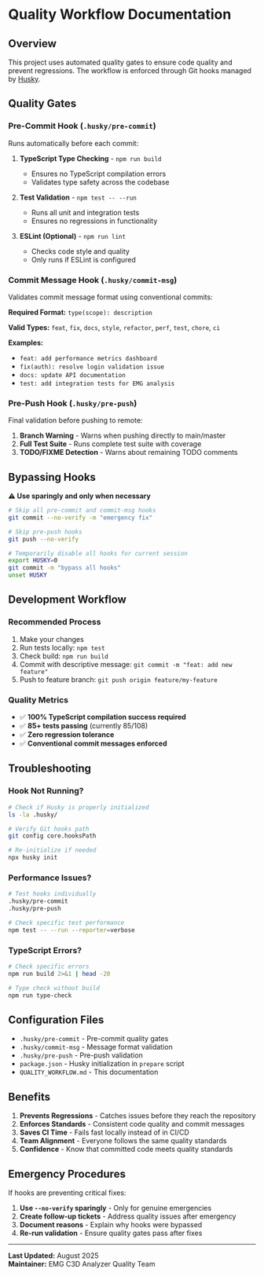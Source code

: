 # Quality Workflow Documentation

## Overview
This project uses automated quality gates to ensure code quality and prevent regressions. The workflow is enforced through Git hooks managed by [Husky](https://typicode.github.io/husky/).

## Quality Gates

### Pre-Commit Hook (`.husky/pre-commit`)
Runs automatically before each commit:

1. **TypeScript Type Checking** - `npm run build`
   - Ensures no TypeScript compilation errors
   - Validates type safety across the codebase
   
2. **Test Validation** - `npm test -- --run`
   - Runs all unit and integration tests
   - Ensures no regressions in functionality
   
3. **ESLint (Optional)** - `npm run lint` 
   - Checks code style and quality
   - Only runs if ESLint is configured

### Commit Message Hook (`.husky/commit-msg`)
Validates commit message format using conventional commits:

**Required Format:** `type(scope): description`

**Valid Types:** `feat`, `fix`, `docs`, `style`, `refactor`, `perf`, `test`, `chore`, `ci`

**Examples:**
- `feat: add performance metrics dashboard`
- `fix(auth): resolve login validation issue`
- `docs: update API documentation`
- `test: add integration tests for EMG analysis`

### Pre-Push Hook (`.husky/pre-push`)
Final validation before pushing to remote:

1. **Branch Warning** - Warns when pushing directly to main/master
2. **Full Test Suite** - Runs complete test suite with coverage
3. **TODO/FIXME Detection** - Warns about remaining TODO comments

## Bypassing Hooks

**⚠️ Use sparingly and only when necessary**

```bash
# Skip all pre-commit and commit-msg hooks
git commit --no-verify -m "emergency fix"

# Skip pre-push hooks  
git push --no-verify

# Temporarily disable all hooks for current session
export HUSKY=0
git commit -m "bypass all hooks"
unset HUSKY
```

## Development Workflow

### Recommended Process
1. Make your changes
2. Run tests locally: `npm test`
3. Check build: `npm run build`
4. Commit with descriptive message: `git commit -m "feat: add new feature"`
5. Push to feature branch: `git push origin feature/my-feature`

### Quality Metrics
- ✅ **100% TypeScript compilation success required**
- ✅ **85+ tests passing** (currently 85/108)
- ✅ **Zero regression tolerance** 
- ✅ **Conventional commit messages enforced**

## Troubleshooting

### Hook Not Running?
```bash
# Check if Husky is properly initialized
ls -la .husky/

# Verify Git hooks path
git config core.hooksPath

# Re-initialize if needed
npx husky init
```

### Performance Issues?
```bash
# Test hooks individually
.husky/pre-commit
.husky/pre-push

# Check specific test performance
npm test -- --run --reporter=verbose
```

### TypeScript Errors?
```bash
# Check specific errors
npm run build 2>&1 | head -20

# Type check without build
npm run type-check
```

## Configuration Files

- `.husky/pre-commit` - Pre-commit quality gates
- `.husky/commit-msg` - Message format validation  
- `.husky/pre-push` - Pre-push validation
- `package.json` - Husky initialization in `prepare` script
- `QUALITY_WORKFLOW.md` - This documentation

## Benefits

1. **Prevents Regressions** - Catches issues before they reach the repository
2. **Enforces Standards** - Consistent code quality and commit messages
3. **Saves CI Time** - Fails fast locally instead of in CI/CD
4. **Team Alignment** - Everyone follows the same quality standards
5. **Confidence** - Know that committed code meets quality standards

## Emergency Procedures

If hooks are preventing critical fixes:

1. **Use `--no-verify` sparingly** - Only for genuine emergencies
2. **Create follow-up tickets** - Address quality issues after emergency
3. **Document reasons** - Explain why hooks were bypassed
4. **Re-run validation** - Ensure quality gates pass after fixes

---

**Last Updated:** August 2025  
**Maintainer:** EMG C3D Analyzer Quality Team